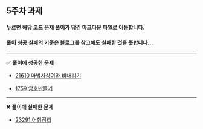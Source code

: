 ## 5주차 과제
#### 누르면 해당 코드 문제 풀이가 담긴 **마크다운 파일로 이동**합니다.
#### 풀이 성공 실패의 **기준**은 **블로그를 참고해도 실패한 것**을 뜻합니다...

---
✅ **풀이에 성공한 문제**   
- [21610 마법사상어와 비내리기](https://github.com/ssook1222/coding-test/blob/master/ssook1222/fifthWeek/Pro21610.md)    

- [1759 암호만들기](https://github.com/ssook1222/coding-test/blob/master/ssook1222/fifthWeek/Pro1759.md)

---
❌ **풀이에 실패한 문제**
- [23291 어항정리](https://github.com/ssook1222/coding-test/blob/master/ssook1222/fifthWeek/Pro23291.md)



